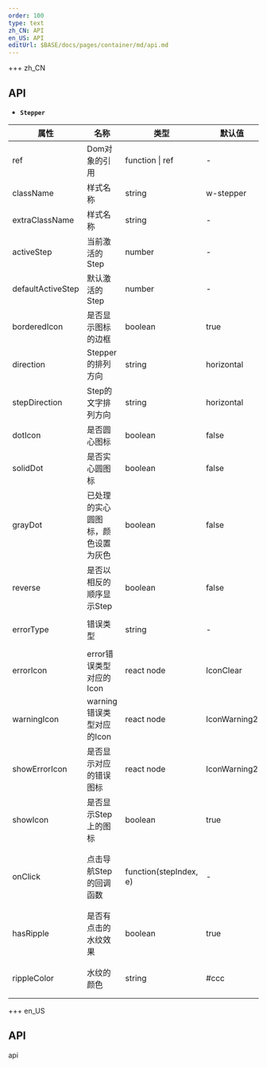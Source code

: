 ```yaml
---   
order: 100 
type: text 
zh_CN: API 
en_US: API 
editUrl: $BASE/docs/pages/container/md/api.md
---      
```


+++ zh_CN
## API  

- <Code><strong>Stepper</strong></Code>

| 属性 | 名称 | 类型 | 默认值 | 描述 |
| --- | --- | --- | --- | --- |
| ref | Dom对象的引用 | function \| ref | - | 当需要获取dom对象时可设置此属性 |
| className | 样式名称 | string | w-stepper |  |
| extraClassName | 样式名称 | string | - |  |
| activeStep | 当前激活的Step | number | - | Step的序号从0开始 |
| defaultActiveStep | 默认激活的Step | number | - | |
| borderedIcon | 是否显示图标的边框 | boolean | true | |
| direction | Stepper的排列方向 | string | horizontal | 值可以是：<Code>horizontal</Code>，<Code>vertical</Code>|
| stepDirection | Step的文字排列方向 | string | horizontal | 值可以是：<Code>horizontal</Code>，<Code>vertical</Code>|
| dotIcon | 是否圆心图标 | boolean | false | |
| solidDot | 是否实心圆图标 | boolean | false | |
| grayDot | 已处理的实心圆图标，颜色设置为灰色 | boolean | false | |
| reverse | 是否以相反的顺序显示Step | boolean | false | 只有当<Code>direction</Code>设置为<Code>vertical</Code>时生效 |
| errorType | 错误类型 | string | - | 值可以是: <Code>error</Code>, <Code>warning</Code> |
| errorIcon | error错误类型对应的Icon | react node | IconClear |  |
| warningIcon | warning错误类型对应的Icon | react node | IconWarning2 |  |
| showErrorIcon | 是否显示对应的错误图标 | react node | IconWarning2 |  |
| showIcon | 是否显示Step上的图标 | boolean | true |  |
| onClick | 点击导航Step的回调函数 | function(stepIndex, e) | - | 当设置了onClick后，Stepper就是一个可随意切换的导航栏 |
| hasRipple | 是否有点击的水纹效果 | boolean | true | 当设置了onClick后，ripple生效  |
| rippleColor | 水纹的颜色 | string | \#ccc | 颜色字符串值，例如<Code>'#333'</Code> |



+++ en_US

## API

api
